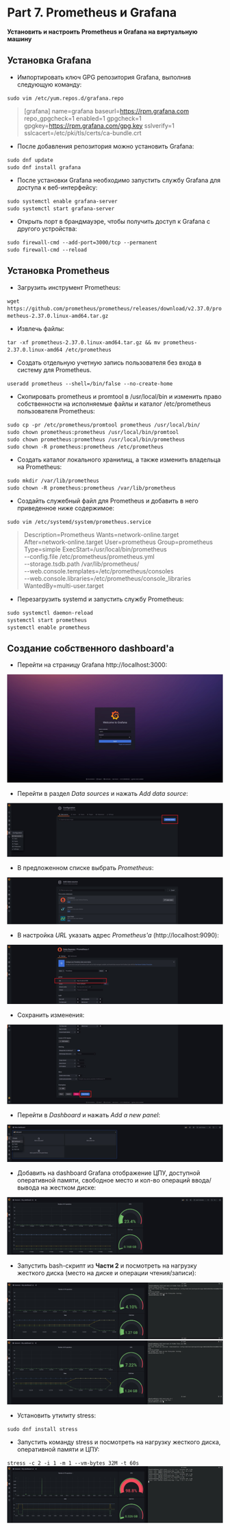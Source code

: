 # Part 7. Prometheus и Grafana

**Установить и настроить Prometheus и Grafana на виртуальную машину**

## Установка Grafana

- Импортировать ключ GPG репозитория Grafana, выполнив следующую команду:

`sudo vim /etc/yum.repos.d/grafana.repo` <br>

>[grafana]
name=grafana
baseurl=https://rpm.grafana.com
repo_gpgcheck=1
enabled=1
gpgcheck=1
gpgkey=https://rpm.grafana.com/gpg.key
sslverify=1
sslcacert=/etc/pki/tls/certs/ca-bundle.crt

- После добавления репозитория можно установить Grafana:

`sudo dnf update` <br>
`sudo dnf install grafana` <br>

- После установки Grafana необходимо запустить службу Grafana для доступа к веб-интерфейсу:

`sudo systemctl enable grafana-server` <br>
`sudo systemctl start grafana-server` <br>

- Открыть порт в брандмауэре, чтобы получить доступ к Grafana с другого устройства:

`sudo firewall-cmd --add-port=3000/tcp --permanent` <br>
`sudo firewall-cmd --reload` <br>

## Установка Prometheus

- Загрузить инструмент Prometheus:

`wget https://github.com/prometheus/prometheus/releases/download/v2.37.0/prometheus-2.37.0.linux-amd64.tar.gz` <br>

- Извлечь файлы:

`tar -xf prometheus-2.37.0.linux-amd64.tar.gz && mv prometheus-2.37.0.linux-amd64 /etc/prometheus` <br>

- Создать отдельную учетную запись пользователя без входа в систему для Prometheus.

`useradd prometheus --shell=/bin/false --no-create-home` <br>

- Скопировать prometheus и promtool в /usr/local/bin и изменить право собственности на исполняемые файлы и каталог /etc/prometheus пользователя Prometheus:

`sudo cp -pr /etc/prometheus/promtool prometheus /usr/local/bin/` <br>
`sudo chown prometheus:prometheus /usr/local/bin/promtool` <br>
`sudo chown prometheus:prometheus /usr/local/bin/prometheus` <br>
`sudo chown -R prometheus:prometheus /etc/prometheus` <br>

- Создать каталог локального хранилищ, а также изменить владельца на Prometheus:

`sudo mkdir /var/lib/prometheus` <br>
`sudo chown -R prometheus:prometheus /var/lib/prometheus` <br>

- Создайть служебный файл для Prometheus и добавить в него приведенное ниже содержимое:

`sudo vim /etc/systemd/system/prometheus.service` <br>

>Description=Prometheus
Wants=network-online.target
After=network-online.target
User=prometheus
Group=prometheus
Type=simple
ExecStart=/usr/local/bin/prometheus \
--config.file /etc/prometheus/prometheus.yml \
--storage.tsdb.path /var/lib/prometheus/ \
--web.console.templates=/etc/prometheus/consoles \
--web.console.libraries=/etc/prometheus/console_libraries
WantedBy=multi-user.target

- Перезагрузить systemd и запустить службу Prometheus:

`sudo systemctl daemon-reload` <br>
`systemctl start prometheus` <br>
`systemctl enable prometheus` <br>

## Создание собственного dashboard'а

- Перейти на страницу Grafana http://localhost:3000:

<img src="../../misc/images/part_7/1.jpg" alt="1" />

- Перейти в раздел *Data sources* и нажать *Add data source*:

<img src="../../misc/images/part_7/2.jpg" alt="2" />

- В предложенном списке выбрать *Prometheus*:

<img src="../../misc/images/part_7/3.jpg" alt="3" />

- В настройка *URL* указать адрес *Prometheus'а* (http://localhost:9090):

<img src="../../misc/images/part_7/4.jpg" alt="4" />

- Сохранить изменения:

<img src="../../misc/images/part_7/5.jpg" alt="5" />

- Перейти в *Dashboard* и нажать *Add a new panel*:

<img src="../../misc/images/part_7/6.jpg" alt="6" />

- Добавить на dashboard Grafana отображение ЦПУ, доступной оперативной памяти, свободное место и кол-во операций ввода/вывода на жестком диске:

<img src="../../misc/images/part_7/7.jpg" alt="7" />

- Запустить bash-скрипт из **Части 2** и посмотреть на нагрузку жесткого диска (место на диске и операции чтения/записи):

<img src="../../misc/images/part_7/8.jpg" alt="8" />
<img src="../../misc/images/part_7/9.jpg" alt="9" />

- Установить утилиту stress:

`sudo dnf install stress` <br>

- Запустить команду stress и посмотреть на нагрузку жесткого диска, оперативной памяти и ЦПУ:

`stress -c 2 -i 1 -m 1 --vm-bytes 32M -t 60s`
<img src="../../misc/images/part_7/10.jpg" alt="10" />